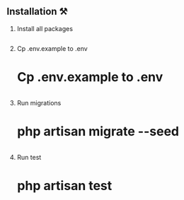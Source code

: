 ## Installation ⚒️


1. Install all packages

   ``` composer install

2. Cp .env.example to .env
    #  Cp .env.example to .env
    ```
    
3. Run migrations

   # php artisan migrate --seed
   ```

4. Run test


   # php artisan test
   ```

